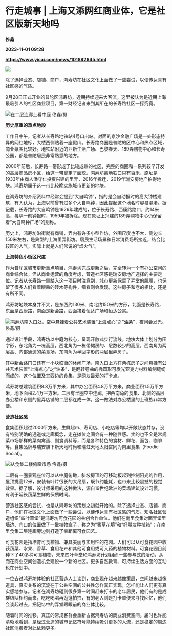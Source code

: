 # 行走城事 | 上海又添网红商业体，它是社区版新天地吗
**佟鑫**

**2023-11-01 09:28**

**https://www.yicai.com/news/101892645.html**

![](https://imgcdn.yicai.com/uppics/slides/2023/11/d29e0004b3f806fc7a109102590d4008.jpg)

除了选择业态、店铺、商户，鸿寿坊在社区文化上面做了一些尝试，以便传达具有社区感的气质。

9月28日正式开业的普陀区鸿寿坊，近期持续迎来大客流。这里被认为是近期上海最吸引人的社区商业项目，第一财经记者来到其所在的长寿路社区一探究竟。

![在二层连廊上看中庭    佟鑫/摄](https://imgcdn.yicai.com/uppics/images/2023/11/7caa2202306958c8e9578f73c911dcf7.jpg)

**历史厚重的热点地段**

工作日中午，记者从长寿路地铁站4号口出站。对面的京沙金融广场是一处形态特异的网红地标，大楼西侧贴着一座假山。长寿路商圈是普陀的区中心和热点区域，商业氛围比较好。地铁站附近的亚新生活广场、巴黎春天、189弄购物中心和长寿公园，都是普陀居民非常熟悉的地方。

2000年前后，长寿路一带形成了比较成熟的社区，完整的商圈和一系列较早开发的高层商品房小区，给这一带奠定了面貌。鸿寿坊离地铁口只有百米，原址是1933年由商人潘守仁投资兴建的里弄，2016年拆迁，2019年瑞安房地产拍得地块。鸿寿坊属于这一带比较晚实施城市更新的地块。

在鸿寿坊的介绍资料中经常会提到“大自鸣钟”，指的是会自动报时的高大钟楼建筑，有人认为，上海以前曾有过多个大自鸣钟，因此提起这个地名时容易混淆。据记载，长寿路的大自鸣钟是1926年建成的，位于长寿路、西康路路口，约14米高，每隔一刻钟报时，1959年被拆除。现在原址上兴建的189弄购物中心仍保留着“大自鸣钟广场”的别称。

历史上，鸿寿坊沿街就有商铺，弄内有许多小型作坊，外围尺度也不大，侧边长150米左右，是典型的上海里弄街坊。居民生活场景和日常消费场所接近，结合比较旺的人气，实际上就是人们常说的“烟火气”。

**上海特色小街区尺度**

作为普陀区城市更新重点项目，鸿寿坊完成更新之后，完全转为一个有办公空间的商业综合体，但从商业运营的角度考虑，营造社区感是瑞安房地产选择的主要定位。记者从长寿路一侧踏入这一项目时注意到，城市更新保留了弄堂的肌理，也保留了很多人们看着眼熟的砖木等构件，细看则会发现，这些房子和老的相比，还是有所不同。

鸿寿坊地块本身并不大，是东西约130米、南北约150米的方形，北面是长寿路，东面是西康路，南面是新会路，西面挨着恒达广场和恒达公寓。

![鸿寿坊南入口处，空中悬挂着公共艺术装置“上海点心”之“油条”，夜间会发光。    佟鑫/摄](https://imgcdn.yicai.com/uppics/images/2023/11/cc9769286150790399adf7b2e5159f0d.jpg)

通过设计手段，鸿寿坊以中庭为核心，呈现开敞式步行流线。地块大体上划分为田字形，东北角为一栋高层，西北角为一栋带裙房的、层数较少的高层，西南角为两层高、内部通透的菜食场，东南角为半回字形的两层里弄房子。

其中新会路门口还有一小块临街的休闲广场，南入口上方在两栋房子之间悬挂有公共艺术装置“上海点心”之“油条”，是翻转卷曲的椭圆形可发光亚克力材料编制缝纫而成的。这个位置及其西边的食集，是网友最爱的打卡点。

鸿寿坊总建筑面积8.8万平方米，其中办公面积4.8万平方米，商业面积1.5万平方米，地下面积2.4万平方米。二层有半圈空中连廊，把西南角的食集、北侧的高层办公楼和东侧的里弄店铺的二层都连成一体。这一做法对办公楼里的上班族非常方便。

**营造社区感**

食集面积超过2000平方米，生鲜超市、寿司店、小吃店等均以开敞状态并存，没有特别明确的通道或走廊概念，走在摊位之间会有一种随性感。卖的也不全是常规菜市场那样的菜肉禽蛋、副食调料等，而是各种特色的食材、鲜花、面包、咖啡等。食集品牌与瑞安旗下新天地时尚和瑞虹天地太阳宫同为南里食集（Foodie Social）。

![从食集二楼俯瞰市场    佟鑫/摄](https://imgcdn.yicai.com/uppics/images/2023/11/130f0c8b0582cd1188caf86f0b17749c.jpg)

二层有一圈景观座位可以从中庭俯瞰，斜坡房顶的可移动板起到控制阳光的作用，屋顶挑高12米，安装有叶片很长的大吊扇，既节约能耗，也带来比较震撼的视觉效果。据了解，设计师采用的这种做法，源自19世纪欧洲的菜场建筑设计习惯，有利于延长蔬菜生鲜的保质时间。

营造社区感的尝试，也是从鸿寿坊的策划之初就开始的。除了选择业态、店铺、商户，他们在社区文化上面做了一些尝试，以便传达具有社区感的气质。知名社区营造组织“四叶草堂”是鸿寿坊可食花园的共创合作单位。他们在南里食集对面弄堂里墙边、门口的位置做了一批植物盒子，称之为“香草花境”和“好朋友种植箱”；在南里食集二层连廊旁边则打造了零距离可食园艺。

可食花园是指培育可食植物、兼具美丽与实用性的花园。人们可以从可食花园中收获蔬菜、水果、香草、食用花卉和其他可食用或可入药的植物材料。可食花园目前种下了40多种可食植物，未来四叶草堂和鸿寿坊计划组织一些参与式的活动，从而在商业空间创造机会建设一个新的社区。更多自然教育、可持续生活方面的互动也在计划中。

一位去过鸿寿坊体验的社区营造人士谈到，商业现在越来越像策展，空间越来越像道具，真实关系的沉淀在于公共空间的公共性怎样真正实现，怎样能让人们更有真实感地参与。记者在鸿寿坊碰到很多第一时间赶来打卡的老年居民，他们有的是成群结队相约而来，吃吃喝喝再逛逛拍拍，有的老人则是打卡顺便来寻找回忆，他们会谈起过去，把记忆中的弄堂跟眼前的商业体比较。

随着时间的推移，真正的常规客群会重新占据鸿寿坊的商业消费空间。届时也许能清晰地看到，是经过营造的城市记忆符号能持续吸引更多的人流，还是稳定的周边社区消费者对此依赖更多。